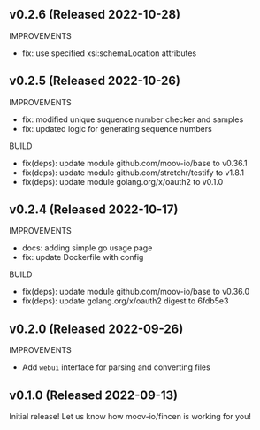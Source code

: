 ## v0.2.6 (Released 2022-10-28)

IMPROVEMENTS

- fix: use specified xsi:schemaLocation attributes

## v0.2.5 (Released 2022-10-26)

IMPROVEMENTS

- fix: modified unique suquence number checker and samples
- fix: updated logic for generating sequence numbers

BUILD

- fix(deps): update module github.com/moov-io/base to v0.36.1
- fix(deps): update module github.com/stretchr/testify to v1.8.1
- fix(deps): update module golang.org/x/oauth2 to v0.1.0

## v0.2.4 (Released 2022-10-17)

IMPROVEMENTS

- docs: adding simple go usage page
- fix: update Dockerfile with config

BUILD

- fix(deps): update module github.com/moov-io/base to v0.36.0
- fix(deps): update golang.org/x/oauth2 digest to 6fdb5e3

## v0.2.0 (Released 2022-09-26)

IMPROVEMENTS

- Add `webui` interface for parsing and converting files

## v0.1.0 (Released 2022-09-13)

Initial release! Let us know how moov-io/fincen is working for you!
